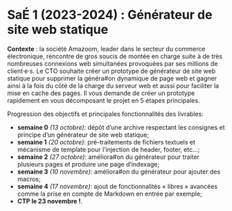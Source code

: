 # SaÉ 1 (2023-2024) : Générateur de site web statique

**Contexte** : la société Amazoom, leader dans le secteur du commerce électronique, rencontre de
gros soucis de montée en charge suite à de très nombreuses connexions web simultanées
provoquées par ses millions de client·e·s. Le CTO souhaite créer un prototype de générateur de
site web statique pour supprimer la généra#on dynamique de page web et gagner ainsi à la fois du
côté de la charge du serveur web et aussi pour faciliter la mise en cache des pages. Il vous
demande de créer un prototype rapidement en vous décomposant le projet en 5 étapes
principales.

Progression des objectifs et principales fonctionnalités des livrables: 
- **semaine 0** *(13 octobre)*: dépôt d’une archive respectant les consignes et principe d’un
générateur de site web statique;
- **semaine 1** *(20 octobre)*: pré-traitements de fichiers textuels et mécanisme de template
pour l’injection de header, footer, etc...;
- **semaine 2** *(27 octobre)*: améliora#on du générateur pour traiter plusieurs pages et
produire une page d’indexage;
- **semaine 3** *(10 novembre)*: améliora#on du générateur pour ajouter des macros;
- **semaine 4** *(17 novembre)*: ajout de fonctionnalités « libres » avancées comme la prise en
compte de Markdown en entrée par exemple;
- **CTP le 23 novembre !**.
